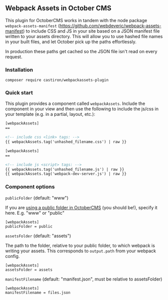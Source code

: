## Webpack Assets in October CMS

This plugin for OctoberCMS works in tandem with the node package `webpack-assets-manifest` 
(https://github.com/webdeveric/webpack-assets-manifest) to include CSS and JS
 in your site based on a JSON manifest file written to your assets directory. This will allow you to use hashed file
 names in your built files, and let October pick up the paths effortlessly.
 
 In production these paths get cached so the JSON file isn't read on every request.
 
### Installation

```
composer require castiron/webpackassets-plugin
```

### Quick start

This plugin provides a component called `webpackAssets`. Include the component in your view and then use the following
 to include the js/css in your template (e.g. in a partial, layout, etc.):
 
```html
[webpackAssets]
==

<!-- include css <link> tags: -->
{{ webpackAssets.tag('unhashed_filename.css') | raw }}

```

```html
[webpackAssets]
==

<!-- include js <script> tags: -->
{{ webpackAssets.tag('unhashed_filename.js') | raw }}
{{ webpackAssets.tag('webpack-dev-server.js') | raw }}
```

### Component options
 
`publicFolder` (default: "www")


If you are [using a public folder in 
 OctoberCMS](https://octobercms.com/docs/setup/configuration#public-folder) (you should be!), specify it here. E.g.
 "www" or "public"

```
[webpackAssets]
publicFolder = public
```

`assetsFolder` (default: "assets")

The path to the folder, relative to your public folder, to which webpack is writing your assets. This
 corresponds to `output.path` from your webpack config.

```
[webpackAssets]
assetsFolder = assets
```

`manifestFilename` (default: "manifest.json", must be relative to assetsFolder)

```
[webpackAssets]
manifestFilename = files.json
```



